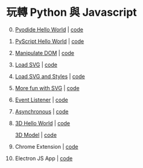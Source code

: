 # 玩轉 Python 與 Javascript


0. [Pyodide Hello World](https://scottykwok.github.io/fun-with-python-javascript/00_Pyodide_HelloWorld.html) | [code](00_Pyodide_HelloWorld.html)

1. [PyScript Hello World](https://scottykwok.github.io/fun-with-python-javascript/01_PyScript_HelloWorld.html) | [code](01_PyScript_HelloWorld.html)

2. [Manipulate DOM](https://scottykwok.github.io/fun-with-python-javascript/02_Manipulate_DOM.html) | [code](02_Manipulate_DOM.html)

3. [Load SVG](https://scottykwok.github.io/fun-with-python-javascript/03_Load_SVG.html) | [code](03_Load_SVG.html)

4. [Load SVG and Styles](https://scottykwok.github.io/fun-with-python-javascript/04_Load_SVG_and_Styles.html) | [code](04_Load_SVG_and_Styles.html)

5. [More fun with SVG](https://scottykwok.github.io/fun-with-python-javascript/05_More_fun_with_SVG.html) | [code](05_More_fun_with_SVG.html)

6. [Event Listener](https://scottykwok.github.io/fun-with-python-javascript/06_AddEventListener.html) | [code](06_AddEventListener.html)

7. [Asynchronous](https://scottykwok.github.io/fun-with-python-javascript/07_Animation_Async.html) | [code](07_Animation_Async.html)

8. [3D Hello World](https://scottykwok.github.io/fun-with-python-javascript/08_Three_Js/HelloWorld.html) | [code](08_Three_Js/HelloWorld.html)

   [3D Model](https://scottykwok.github.io/fun-with-python-javascript/08_Three_Js/Load_GLTF.html) | [code](08_Three_Js/Load_GLTF.html)

10. Chrome Extension | [code](09_Chrome_Extension/manifest.json)

11.  Electron JS App | [code](10_Electron_Js)

